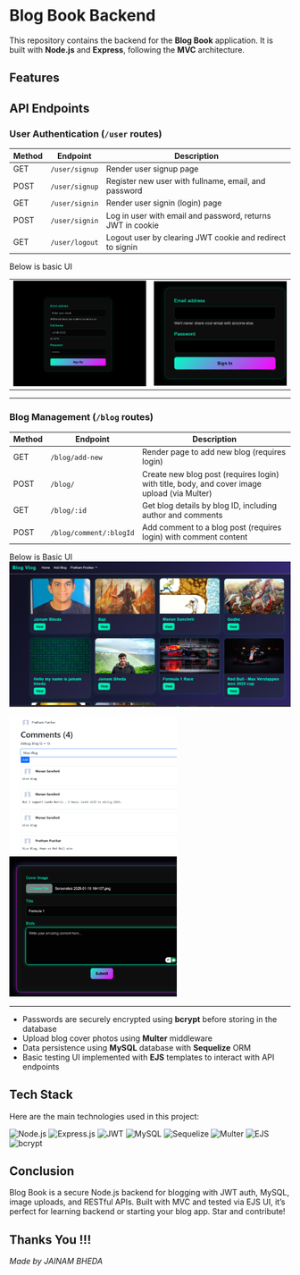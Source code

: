 
# Blog Book Backend

This repository contains the backend for the **Blog Book** application. It is built with **Node.js** and **Express**, following the **MVC** architecture.

## Features

## API Endpoints

### User Authentication (`/user` routes)

| Method | Endpoint       | Description                        |
|--------|----------------|----------------------------------|
| GET    | `/user/signup` | Render user signup page           |
| POST   | `/user/signup` | Register new user with fullname, email, and password |
| GET    | `/user/signin` | Render user signin (login) page  |
| POST   | `/user/signin` | Log in user with email and password, returns JWT in cookie |
| GET    | `/user/logout` | Logout user by clearing JWT cookie and redirect to signin |

Below is basic UI <table>
  <tr>
    <td><img src="Screenshot/Screenshot%202025-08-09%20143339.png" alt="Sign Up" width="300"/></td>
    <td><img src="https://github.com/JainamBheda/Blog-Book-Application/raw/main/Screenshot/Screenshot%202025-08-09%20143349.png" alt="Log In" width="300"/></td>
  </tr>
</table>


---

### Blog Management (`/blog` routes)

| Method | Endpoint             | Description                          |
|--------|----------------------|------------------------------------|
| GET    | `/blog/add-new`      | Render page to add new blog (requires login) |
| POST   | `/blog/`             | Create new blog post (requires login) with title, body, and cover image upload (via Multer) |
| GET    | `/blog/:id`          | Get blog details by blog ID, including author and comments |
| POST   | `/blog/comment/:blogId` | Add comment to a blog post (requires login) with comment content |

Below is Basic UI 
![HomePage](https://github.com/JainamBheda/Blog-Book-Application/blob/main/Screenshot/Screenshot%202025-08-09%20143506.png)
<p float="left">
  <img src="https://github.com/JainamBheda/Blog-Book-Application/raw/main/Screenshot/Screenshot%202025-08-09%20143614.png" alt="Comments" width="300" style="margin-right:10px;"/>
  <img src="https://github.com/JainamBheda/Blog-Book-Application/raw/main/Screenshot/Screenshot%202025-08-09%20150944.png" alt="Add Blog" width="300"/>
</p>


---


- Passwords are securely encrypted using **bcrypt** before storing in the database  
- Upload blog cover photos using **Multer** middleware  
- Data persistence using **MySQL** database with **Sequelize** ORM  
- Basic testing UI implemented with **EJS** templates to interact with API endpoints  


## Tech Stack

Here are the main technologies used in this project:

<p>
  <img src="https://img.shields.io/badge/Node.js-339933?style=for-the-badge&logo=node.js&logoColor=white" alt="Node.js" />
  <img src="https://img.shields.io/badge/Express.js-000000?style=for-the-badge&logo=express&logoColor=white" alt="Express.js" />
  <img src="https://img.shields.io/badge/JWT-black?style=for-the-badge&logo=json-web-tokens" alt="JWT" />
  <img src="https://img.shields.io/badge/MySQL-4479A1?style=for-the-badge&logo=mysql&logoColor=white" alt="MySQL" />
  <img src="https://img.shields.io/badge/Sequelize-52B0E7?style=for-the-badge&logo=sequelize&logoColor=white" alt="Sequelize" />
  <img src="https://img.shields.io/badge/Multer-007ACC?style=for-the-badge" alt="Multer" />
  <img src="https://img.shields.io/badge/EJS-2C3A3A?style=for-the-badge&logo=ejs&logoColor=white" alt="EJS" />
  <img src="https://img.shields.io/badge/bcrypt-23395d?style=for-the-badge&logo=devicon-bcrypt&logoColor=white" alt="bcrypt" />
</p>



## Conclusion 

Blog Book is a secure Node.js backend for blogging with JWT auth, MySQL, image uploads, and RESTful APIs. Built with MVC and tested via EJS UI, it’s perfect for learning backend or starting your blog app. Star and contribute!

## Thanks You !!!


*Made by JAINAM BHEDA*
